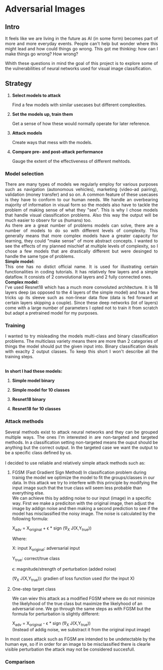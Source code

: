 # Adversarial Images

## Intro
<div align="justify">
It feels like we are living in the future as AI (in some form) becomes part of more and more everyday events. People can't help but wonder where this might lead 
and how could things go wrong. This got me thinking: how can I make things go wrong? How wrong? 
<br>

Whith these questions in mind the goal of this project is to explore some of the vulnerabilities of neural networks used for visual image classification.
</div>

## Strategy

1. **Select models to attack**
   
     Find a few models with similar usecases but different complexities. 

3. **Set the models up, train them**

     Get a sense of how these would normally operate for later reference.

4. **Attack models**

     Create ways that mess with the models.

5. **Compare pre- and post-attack performance**

     Gauge the extent of the effectiveness of different mehtods.


### Model selection

<div align="justify">
  There are many types of models we regularly employ for various purposes such as navigation (autonomous vehicles), marketing (video-ad pairing),
  validation (money transfer) and so on. A common feature of these usecases is they have to conform to our human needs. We handle an overbearing majority of information in visual form so the models also have to tackle the problem of making sense of what they "see". This is why I chose models that handle visual classification problems. 
  Also this way the output will be much easier to observ for us (humans) too. 
  <br>
  As there are a great number of problems models can solve, there are a number of models to do so with different levels of complexity. This generally means that more 
  complex models have a greater capacity for learning, they could "make sense" of more abstract concepts. 
  I wanted to see the effects of my planned mischief at multiple levels of complexity, so I chose a few models that are drastically different but were desinged to handle 
  the same type of problems.
  <br>
  <b>Simple model:</b>
   <br>
  This one has no  distict official name. It is used for illustrating certain functionalities in coding tutorials. It has relatively few layers and a simple dataflow. It consists of 2 convolutional layers and 2 fully connected ones. 
<br>
   <b>Complex model:</b>
   <br>
   I've used Resnet18 which has a much more convoluted architecture. It is 18 layers deep (as opposed to the 4 layers of the simple model) and has a few tricks up its sleeve such as non-linear data flow (data is fed forward at certain layers skipping a couple). Since these deep networks (lot of layers) come with a large number of parameters I opted not to train it from scratch but adapt a pretrained model for my purposes. 
</div>

### Training

<div align="justify">
   I wanted to try misleading the models multi-class and binary classification problems. The multiclass variety means there are more than 2 categories of things the model should put the given input into. Binary classification deals with exaclty 2 output classes. 
   To keep this short I won't describe all the training steps.
</div>
<br>

 **In short I had these models:**

1. **Simple model binary**

3. **Simple model for 10 classes**

4. **Resnet18 binary**

5. **Resnet18 for 10 classes**



### Attack methods

<div align="justify">
   Several methods exist to attack neural networks and they can be grouped multiple ways. The ones I'm interested in are non-targeted and targeted methods. In a classification setting non-targeted means the ouput should be anything but the correct output. In the targeted case we want the output to be a specific class defined by us. 
</div>

   <br>
   I decided to use reliable and relatively simple attack methods such as:

   1. FGSM (Fast Gradient Sign Method)
        In classification problem during trainig the model we optimize the model to fit the groups/classes in our data. In this attack we try to interfere with this principle by modifying the input image such that the true class will seem less probable than everything else.
      <br>
      We can achieve this by adding noise to our input (image) in a specific way. First we make a prediciton with the original image, then adjust the image by addign noise and then making a second prediction to see if the model has misclassified the noisy image. The noise is calculated by the following formula:
      <br>
      
      X<sub>adv</sub> = X<sub>original</sub> +  ϵ * sign (∇<sub>X</sub> J(X,Y<sub>true</sub>))
      <br>
      
      Where:
      <br>
      
      X: input
      X<sub>original</sub>: adversarial input
      
      Y<sub>true</sub>: correct/true class
      
      ϵ: magnitude/strength of perturbation (added noise)
      
      (∇<sub>X</sub> J(X,Y<sub>true</sub>)): gradien of loss function used (for the input X)
      
   3. One-step target class

      We can wiev this attack as a modified FGSM where we do not minimize the likelyhood of the true class but maximize the likelyhood of an adversarial one. We go through the same steps as with FGSM but the formula for perturbation is slightly different:
      <br>
      
      X<sub>adv</sub> = X<sub>original</sub> -  ϵ * sign (∇<sub>X</sub> J(X,Y<sub>true</sub>))
      <br>
      (Instead of addig noise, we substract it from the original input image)

In most cases attack such as FGSM are intended to be undetectable by the human eye, so if in order for an image to be misclassified there is clearle visible perturbation the attack may not be considered succesfull.
      

### Comparison

<div align="justify">
</div>


